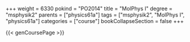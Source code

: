 +++
weight = 6330
pokind = "PO2014"
title = "MolPhys I"
degree = "msphysik2"
parents = ["physics61a"]
tags = ["msphysik2", "MolPhys I", "physics61a"]
categories = ["course"]
bookCollapseSection = false
+++

{{< genCoursePage >}}
